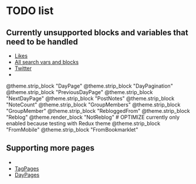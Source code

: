 # TODO list

## Currently unsupported blocks and variables that need to be handled

 * [Likes](http://www.tumblr.com/docs/en/custom_themes#likes "Creating a custom HTML theme | Tumblr")
 * [All search vars and blocks](http://www.tumblr.com/docs/en/custom_themes#search "Creating a custom HTML theme | Tumblr")
 * [Twitter](http://www.tumblr.com/docs/en/custom_themes#twitter "Creating a custom HTML theme | Tumblr")
 * 

 @theme.strip_block "DayPage"
 @theme.strip_block "DayPagination"
 @theme.strip_block "PreviousDayPage"
 @theme.strip_block "NextDayPage"
 @theme.strip_block "PostNotes"
 @theme.strip_block "NoteCount"
 @theme.strip_block "GroupMembers"
 @theme.strip_block "GroupMember"
 @theme.strip_block "RebloggedFrom"
 @theme.strip_block "Reblog"
 @theme.render_block "NotReblog" # OPTIMIZE currently only enabled because testing with Redux theme
 @theme.strip_block "FromMobile"
 @theme.strip_block "FromBookmarklet"

## Supporting more pages

 * 
 * [TagPages](http://www.tumblr.com/docs/en/custom_themes#tag-pages "Creating a custom HTML theme | Tumblr")
 * [DayPages](http://www.tumblr.com/docs/en/custom_themes#day-pages "Creating a custom HTML theme | Tumblr")